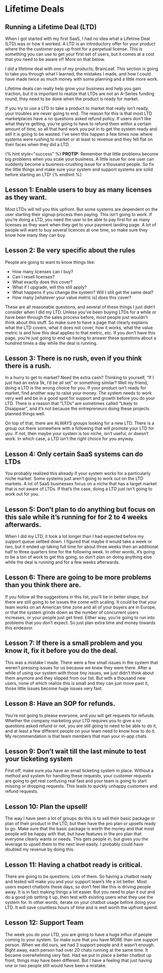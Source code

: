 # Lifetime Deals

## Running a Lifetime Deal \(LTD\)

When I got started with my first SaaS, I had no idea what a Lifetime Deal \(LTD\) was or how it worked. A LTD is an introductory offer for your product where the the customer pays up front for a perpetual license. This is something you can use to get your first set of users, but it comes at a cost that you need to be aware of! More on that below.

I did a lifetime deal with one of my products, BrainLeaf. This section is going to take you through what I learned, the mistakes I made, and how I could have made twice as much money with some planning and a little more work.  

Lifetime deals can really help grow your business and help you gain traction, but it is important to realize that LTDs are not an A-Series funding round, they need to be done when the product is ready for market.

If you try to use a LTD to take a product to market that really isn’t ready, your troubles are never going to end. The reason for this is that most LTD marketplaces have a no questions asked refund policy. If users don’t like what they’re getting, you’re going to have to refund them within a certain amount of time, so all that hard work you put in to get the system ready and sell it is going to be wasted. I’ve seen this happen a few times now where systems were rushing to market or at least to revenue and they fell flat on their faces when they did a LTD.

{% hint style="success" %}
**PROTIP:** Remember that little problems become big problems when you scale your business. A little issue for one user can suddenly become a business-crushing issue for a thousand people. So fix the little things and make sure your system and support systems are solid before starting an LTD!
{% endhint %}

## Lesson 1: Enable users to buy as many licenses as they want.

Most LTDs will tell you this upfront. But some systems are dependent on the user starting their signup process then paying. This isn’t going to work. If you’re doing a LTD, you need the user to be able to pay first for as many licenses as they want when they get to your payment landing page. A lot of people will want to buy several licences at one time, so make sure they know how many they can buy.

## Lesson 2: Be very specific about the rules

People are going to want to know things like:

* How many licenses can I buy?
* Can I resell licenses?
* What exactly does this cover?
* What if I upgrade, will this still apply?
* What happens if you change the system? Will I still get the same deal?
* How many \[whatever your value metric is\] does this cover?

These are all reasonable questions, and several of these things I just didn’t consider when I did my LTD. Unless you’ve been buying LTDs for a while or have been through the sales process before, most people just wouldn’t think about this stuff. So make sure to have a page that clearly explains what the LTD covers, what it does not cover, how it works, what the value metric is and how this deal applies to that metric, etc. If you don’t have this page, you’re just going to end up having to answer these questions about a hundred times a day while the deal is running.

## Lesson 3: There is no rush, even if you think there is a rush.

In a hurry to get to market? Need the extra cash? Thinking to yourself, “If I just had an extra 5k, I’d be all set” or something similar? Well my friend, doing a LTD is the wrong choice for you. If your product isn’t ready for market, find another way to raise your money. The system needs to work very well and be in a good spot for support and growth before you do your LTD. There is a reason that “LTDs” are sometimes called “Likely to Disappear”, and it’s not because the entrepreneurs doing these projects planned things well.

On top of that, there are ALWAYS groups looking for a new LTD. There is a group out there somewhere with a following that will promote your LTD for you. If not, then maybe your system is too niche, isn’t useful, or doesn’t work. In which case, a LTD isn’t the right choice for you anyway.

## Lesson 4: Only certain SaaS systems can do LTDs

You probably realized this already if your system works for a particularly niche market. Some systems just aren’t going to work out on the LTD markets. A lot of SaaS businesses focus on a niche that has a target market that is not aware of LTDs. If that’s the case, doing a LTD just isn’t going to work out for you.

## Lesson 5: Don’t plan to do anything but focus on this sale while it’s running for for 2 to 4 weeks afterwards.

When I did my LTD, it took a lot longer than I had expected before my support queue settled down. I figured that maybe it would take a week or two, but it ended up taking full time for about three weeks then an additional half to three quarters time for the following week. In other words, it’s going to be a ton of work to get this going, so don’t plan on doing anything else while the deal is running and for a few weeks afterwards.

## Lesson 6: There are going to be more problems than you think there are.

If you follow all the suggestions in this list, you’ll be in better shape, but there are still going to be issues the come with scaling. It could be that your team works on an American time zone and all of your buyers are in Europe, or that the system grinds down as the number of concurrent users increases, or your people just get tired. Either way, you’re going to run into problems that you don’t expect. So just plan extra time and money towards this endeavor.

## Lesson 7: If there is a small problem and you know it, fix it before you do the deal.

This was a mistake I made. There were a few small issues in the system that weren’t pressing issues for us because we knew they were there. After a while of using our system with those tiny issues, we just didn’t think about them anymore and they slipped from our list. But with a thousand new users, none of which realize this is small and they can just move past it, those little issues become huge issues very fast.

## Lesson 8: Have an SOP for refunds.

You’re not going to please everyone, and you will get requests for refunds. Whether the company marketing your LTD requires you to give a no questions asked refund or not, you are still going to need to be able to do it, and at least a few different people on your team need to know how to do it. My recommendation is that team members that man your in-app chats

## Lesson 9: Don’t wait till the last minute to test your ticketing system

First off, make sure you have an email ticketing system in place. Without a method and system for handling these requests, your customer requests are going to get real confusing real fast and your team is going to start missing or dropping requests. This leads to quickly unhappy customers and refund requests.

## Lesson 10: Plan the upsell!

The way I have seen a lot of groups do this is to sell their basic package or plan of their product in the LTD, but then have the pro plan or upsells ready to go. Make sure that the basic package is worth the money and that most people will be happy with that, but have features in the pro plan that everyone clearly wants or needs. This gets people in, but gives you the leverage to upsell them to the next level easily. I probably could have doubled my revenue by doing this.

## Lesson 11: Having a chatbot ready is critical.

There are going to be questions. Lots of them. So having a chatbot ready and tested will make you and your support team’s life a lot better. Most users expect chatbots these days, so don’t feel like this is driving people away. It is in fact making things a lot easier. But you need to plan it out and do a good job setting it up, then test with existing users what they use the system for. In other words, iterate on your chatbot usage before doing your LTD. It will save countless hours of time and is well worth the upfront spend.

## Lesson 12: Support Team

The week you do your LTD, you are going to have a huge influx of people coming to your system. So make sure that you have MORE than one support person. When we did ours, we had 3 support people and it wasn’t enough. Right away, each person had over 20 chats running at the same time. It became overwhelming very fast. Had we put in place a better chatbot up front, things may have been different. But I have a feeling that just having one or two people still would have been a mistake.  


